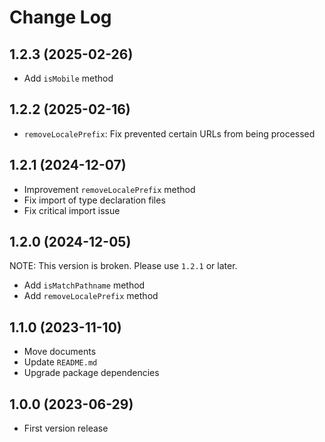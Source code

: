 # Change Log

## 1.2.3 (2025-02-26)

- Add `isMobile` method

## 1.2.2 (2025-02-16)

- `removeLocalePrefix`: Fix prevented certain URLs from being processed

## 1.2.1 (2024-12-07)

- Improvement `removeLocalePrefix` method
- Fix import of type declaration files
- Fix critical import issue

## 1.2.0 (2024-12-05)

NOTE: This version is broken. Please use `1.2.1` or later.

- Add `isMatchPathname` method
- Add `removeLocalePrefix` method

## 1.1.0 (2023-11-10)

- Move documents
- Update `README.md`
- Upgrade package dependencies

## 1.0.0 (2023-06-29)

- First version release
